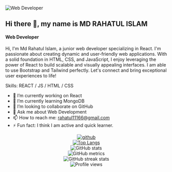 
![Web Developer](https://media.licdn.com/dms/image/D5616AQHyN8flym7k2g/profile-displaybackgroundimage-shrink_350_1400/0/1685068350762?e=1691020800&v=beta&t=0Eu0iPLRc98x6slEVYkcay2Pv5EGjqAcy1dDy30o_gQ)
## Hi there 👋, my name is MD RAHATUL ISLAM
#### Web Developer

Hi, I'm Md Rahatul Islam, a junior web developer specializing in React. I'm passionate about creating dynamic and user-friendly web applications. With a solid foundation in HTML, CSS, and JavaScript, I enjoy leveraging the power of React to build scalable and visually appealing interfaces. I am able to use Bootstrap and Tailwind perfectly. Let's connect and bring exceptional user experiences to life!

Skills: REACT / JS / HTML / CSS

- 🔭 I’m currently working on React 
- 🌱 I’m currently learning MongoDB 
- 👯 I’m looking to collaborate on GitHub 
- 💬 Ask me about Web Development 
- 📫 How to reach me: rahatul11166@gmail.com 
- ⚡ Fun fact: I think I am active and quick learner. 


<div align="center">
  <a href="https://github.com/Rahatul07">
    <img src="https://cdn.jsdelivr.net/npm/simple-icons@3.0.1/icons/github.svg" alt="github" style="max-width: 100%;">
  </a>
</div>

<div align="center">
  <a href="https://github.com/anuraghazra/github-readme-stats">
    <img src="https://github-readme-stats.vercel.app/api/top-langs/?username=Rahatul07" alt="Top Langs" style="max-width: 100%;">
  </a>
</div>

<div align="center">
  <img src="https://github-readme-stats.vercel.app/api?username=Rahatul07&show_icons=true" alt="GitHub stats" style="max-width: 100%;">
</div>

<div align="center">
  <img src="https://metrics.lecoq.io/Rahatul07" alt="GitHub metrics" style="max-width: 100%;">
</div>

<div align="center">
  <img src="https://streak-stats.demolab.com/?user=Rahatul07" alt="GitHub streak stats" style="max-width: 100%;">
</div>

<div align="center">
  <img src="https://gpvc.arturio.dev/Rahatul07" alt="Profile views" style="max-width: 100%;">
</div>

